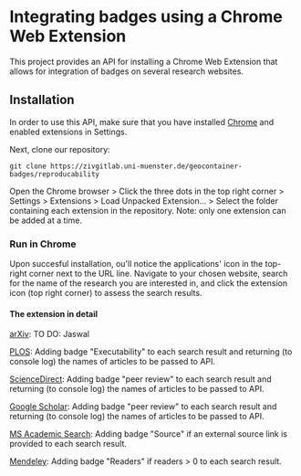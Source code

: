 # Integrating badges using a Chrome Web Extension

This project provides an API for installing a Chrome Web Extension that allows for integration of badges on several research websites.

## Installation

In order to use this API, make sure that you have installed [Chrome](https://www.google.com/chrome/) and enabled extensions in Settings.

Next, clone our repository:

`git clone https://zivgitlab.uni-muenster.de/geocontainer-badges/reproducability`

Open the Chrome browser > Click the three dots in the top right corner > Settings > Extensions > Load Unpacked Extension... > Select the folder containing each 
extension in the repository. Note: only one extension can be added at a time.

### Run in Chrome
Upon succesful installation, ou'll notice the applications' icon in the top-right corner next to the URL line. Navigate to your chosen website, search for the name of the research
you are interested in, and click the extension icon (top right corner) to assess the search results.

#### The extension in detail

[arXiv](https://arxiv.org/):  TO DO: Jaswal

[PLOS](https://www.plos.org/search?q=): Adding badge "Executability" to each search result and returning (to console log) the names of articles to be passed to API. 

[ScienceDirect](http://www.sciencedirect.com/): Adding badge "peer review" to each search result and returning (to console log) the names of articles to be passed to API.

[Google Scholar](https://scholar.google.de/): Adding badge "peer review" to each search result and returning (to console log) the names of articles to be passed to API. 

[MS Academic Search](https://academic.microsoft.com/): Adding badge "Source" if an external source link is provided to each search result. 

[Mendeley](https://www.mendeley.com/): Adding badge "Readers" if readers > 0 to each search result.